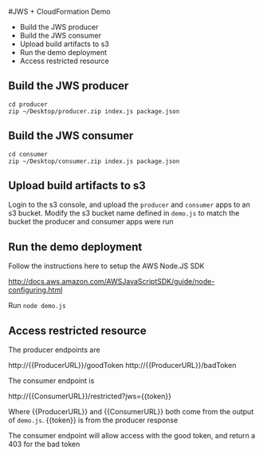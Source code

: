 #JWS + CloudFormation Demo

- Build the JWS producer
- Build the JWS consumer
- Upload build artifacts to s3
- Run the demo deployment
- Access restricted resource

## Build the JWS producer

```
cd producer
zip ~/Desktop/producer.zip index.js package.json
```

## Build the JWS consumer

```
cd consumer
zip ~/Desktop/consumer.zip index.js package.json
```

## Upload build artifacts to s3

Login to the s3 console, and upload the `producer` and `consumer` apps to an s3
bucket.  Modify the s3 bucket name defined in `demo.js` to match the bucket the
 producer and consumer apps were run

## Run the demo deployment

Follow the instructions here to setup the AWS Node.JS SDK

http://docs.aws.amazon.com/AWSJavaScriptSDK/guide/node-configuring.html

Run `node demo.js`

## Access restricted resource

The producer endpoints are

http://{{ProducerURL}}/goodToken
http://{{ProducerURL}}/badToken

The consumer endpoint is

http://{{ConsumerURL}}/restricted?jws={{token}}

Where {{ProducerURL}} and {{ConsumerURL}} both come from the output of
`demo.js`.  {{token}} is from the producer response

The consumer endpoint will allow access with the good token, and return a 403
for the bad token